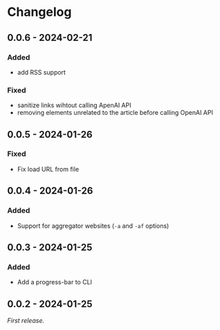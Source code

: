 # Changelog

## 0.0.6 - 2024-02-21

### Added

- add RSS support

### Fixed

- sanitize links wihtout calling ApenAI API
- removing elements unrelated to the article before calling OpenAI API

## 0.0.5 - 2024-01-26

### Fixed

- Fix load URL from file

## 0.0.4 - 2024-01-26

### Added

- Support for aggregator websites (`-a` and `-af` options)

## 0.0.3 - 2024-01-25

### Added

- Add a progress-bar to CLI

## 0.0.2 - 2024-01-25

_First release._
